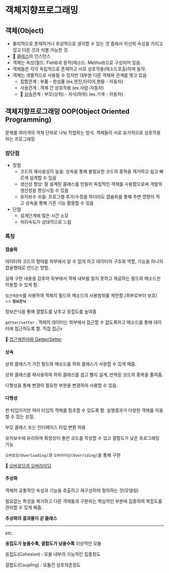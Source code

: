 # 객체지향프로그래밍

## 객체(Object)

- 물리적으로 존재하거나 추상적으로 생각할 수 있는 것 중에서 자신의 속성을 가지고 있고 다른 것과 식별 가능한 것.
- 📝 [클래스](https://github.com/ara0114/TIL/blob/d109a36643d10e62267417b9c819e63632ebca1f/JAVA/Class.md)의 인스턴스
- 객체는 속성(필드: Field)과 동작(메소드: Method)으로 구성되어 있음.
- 객체들은 각각 독립적으로 존재하고 서로 상호작용(메소드호출)하며 동작.
- 객체는 개별적으로 사용될 수 있지만 대부분 다른 객체와 관계를 맺고 있음
  - 집합관계 : 부품 - 완성품 (ex.엔진,타이어,핸들 - 자동차)
  - 사용관계 : 객체 간 상호작용  (ex.사람-자동차)
  - 📝 [상속](https://github.com/ara0114/TIL/blob/d109a36643d10e62267417b9c819e63632ebca1f/JAVA/상속.md)관계 : 부모(상위) - 자식(하위)  (ex.기계 - 자동차)

## 객체지향프로그래밍 OOP(Object Oriented Programming)

문제를 여러개의 객체 단위로 나눠 작업하는 방식. 객체들이 서로 유기적으로 상호작용하는 프로그래밍

### 장단점

- 장점
  - 코드의 재사용성이 높음: 상속을 통해 불필요한 코드의 중복을 제거하고 쉽고 빠르게 설계할 수 있음
  - 생산성 향상: 잘 설계된 클래스를 만들어 독립적인 객체를 사용함으로써 개발의 생산성을 향상시킬 수 있음
  - 유지보수 쉬움: 프로그램 추가/수정을 하더라도 캡슐화를 통해 주변 영향이 적고 상속을 통해 기존 기능 활용할 수 있음
- 단점
  - 설계단계에 많은 시간 소모
  - 처리속도가 상대적으로 느림

### 특징

#### 캡슐화

데이터와 코드의 형태를 외부에서 알 수 없게 하고 데이터의 구조와 역할, 기능을 하나의 캡슐형태로 만드는 방법.

실제 구현 내용을 감추어 외부에서 객체 내부를 알지 못하고 제공하는 필드와 메소드만 이용할 수 있게 함.

`접근제한자`를 사용하여 객체의 필드와 메소드의 사용범위를 제한함.(외부로부터 보호) => **`정보은닉`**

정보은닉을 통해 결합도를 낮추고 응집도를 높여줌

`getter/setter` : 객체의 데이터는 외부에서 접근할 수 없도록하고 메소드를 통해 데이터에 접근하도록 함. 직접 접근x

📝 [접근제한자와 Getter/Setter](https://github.com/ara0114/TIL/blob/b12d776808c832f57301b02f8576e63b22e7c2df/JAVA/AccessModifier,GetterSetter.md)

#### 상속

상위 클래스가 가진 필드와 메소드를 하위 클래스가 사용할 수 있게 해줌.

상위 클래스를 재사용하여 하위 클래스를 쉽고 빨리 설계, 반복된 코드의 중복을 줄여줌.

다형성을 통해 변경이 필요한 부분을 변경하여 사용할 수 있음.

#### 다형성

한 타입이지만 여러 타입의 객체를 참조할 수 있도록 함. 실행결과가 다양한 객체를 이용할 수 있는 성질.

부모 클래스 또는 인터페이스 타입 변환 허용

유지보수에 유리하며 확장성이 좋은 코드를 작성할 수 있고 결합도가 낮은 프로그래밍 가능

`오버로딩(Overloading)`과 `오버라이딩(Overriding)`을 통해 구현

📝 [오버로딩과 오버라이딩](https://github.com/ara0114/TIL/blob/891582dbf70a3f0423d4483cc02d50ed20a79a16/JAVA/오버로딩오버라이딩.md)

#### 추상화

객체의 공통적인 속성과 기능을 추출하고 재구성하여 정의하는 것(모델링)

필요없는 특성을 제거하고 다른 객체들과 구분되는 핵심적인 부분에 집중하여 복잡도를 관리할 수 있게 해줌.

**추상화의 결과물이 곧 클래스**

------

*etc.*

**응집도가 높을수록, 결합도가 낮을수록** 이상적인 모듈

응집도(Cohesion) : 모듈 내부의 기능적인 집중정도

결합도(Coupling) : 모듈간 상호의존정도

